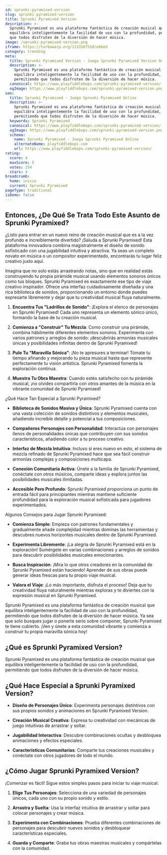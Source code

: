 ```yaml
---
id: sprunki-pyramixed-version
slug: sprunki-pyramixed-version
title: Sprunki Pyramixed Version
description: >-
  Sprunki Pyramixed es una plataforma fantástica de creación musical que
  equilibra inteligentemente la facilidad de uso con la profundidad, permitiendo
  que todos disfruten de la diversión de hacer música.
image: /sprunki-pyramixed-version.png
iframe: https://turbowarp.org/1133167510/embed
category: trending
meta:
  title: Sprunki Pyramixed Version - Juega Sprunki Pyramixed Version Online
  description: >-
    Sprunki Pyramixed es una plataforma fantástica de creación musical que
    equilibra inteligentemente la facilidad de uso con la profundidad,
    permitiendo que todos disfruten de la diversión de hacer música.
  canonical: https://www.playfiddlebops.com/sprunki-pyramixed-version/
  ogImage: https://www.playfiddlebops.com/sprunki-pyramixed-version.png
seo:
  title: Sprunki Pyramixed - Juega Sprunki Pyramixed Online
  description: >-
    Sprunki Pyramixed es una plataforma fantástica de creación musical que
    equilibra inteligentemente la facilidad de uso con la profundidad,
    permitiendo que todos disfruten de la diversión de hacer música.
  keywords: Sprunki Pyramixed
  canonical: https://www.playfiddlebops.com/sprunki-pyramixed-version/
  ogImage: https://www.playfiddlebops.com/sprunki-pyramixed-version.png
  schema:
    name: Sprunki Pyramixed - Juega Sprunki Pyramixed Online
    alternateName: playfiddlebops.com
    url: https://www.playfiddlebops.com/sprunki-pyramixed-version/
rating:
  score: 4
  maxScore: 5
  votes: 254
  stars: 4
breadcrumb:
  home: inicio
  current: Sprunki Pyramixed
pageType: traditional
isDemo: false
---
```


## Entonces, ¿De Qué Se Trata Todo Este Asunto de Sprunki Pyramixed?

¿Listo para entrar en un nuevo reino de creación musical que es a la vez profundo e increíblemente divertido? ¡Saluda a Sprunki Pyramixed! Esta plataforma innovadora combina magistralmente el diseño de sonido sofisticado con una jugabilidad intuitiva y atractiva. Ya seas un completo novato en música o un compositor experimentado, encontrarás tu lugar feliz creativo justo aquí.

Imagina que no solo estás arrastrando notas, sino que en realidad estás construyendo tu propia pirámide musical usando elementos sonoros únicos como tus bloques. Sprunki Pyramixed es exactamente ese tipo de viaje creativo inspirador. Ofrece una interfaz cuidadosamente diseñada y una rica biblioteca de sonidos, proporcionando un entorno donde puedes expresarte libremente y dejar que tu creatividad musical fluya naturalmente.

1. **Encuentra Tus "Ladrillos de Sonido"**: ¡Explora el elenco de personajes en Sprunki Pyramixed! Cada uno representa un elemento sónico único, formando la base de tu creación musical.

1. **Comienza a "Construir" Tu Mezcla**: Como construir una pirámide, combina hábilmente diferentes elementos sonoros. Experimenta con varios patrones y arreglos de sonido: ¡descubrirás armonías musicales únicas y posibilidades infinitas dentro de Sprunki Pyramixed!

1. **Pule Tu "Maravilla Sónica"**: ¡No te apresures a terminar! Tómate tu tiempo afinando y mejorando tu pieza musical hasta que represente perfectamente tu visión artística. Sprunki Pyramixed fomenta la exploración continua.

1. **Muestra Tu Obra Maestra**: Cuando estés satisfecho con tu pirámide musical, ¡no olvides compartirla con otros amantes de la música en la vibrante comunidad de Sprunki Pyramixed!

¿Qué Hace Tan Especial a Sprunki Pyramixed?

- **Biblioteca de Sonidos Masiva y Única**: Sprunki Pyramixed cuenta con una vasta colección de sonidos distintivos y elementos musicales, añadiendo increíble detalle y potencial a tus composiciones.

- **Compañeros Personajes con Personalidad**: Interactúa con personajes llenos de personalidades únicas que contribuyen con sus sonidos característicos, añadiendo color a tu proceso creativo.

- **Interfaz de Mezcla Intuitiva**: Incluso si eres nuevo en esto, el sistema de mezcla refinado de Sprunki Pyramixed hace que sea fácil construir armonías complejas y composiciones multicapa.

- **Conexión Comunitaria Activa**: Únete a la familia de Sprunki Pyramixed, conéctate con otros músicos, comparte ideas y explora juntos las posibilidades musicales ilimitadas.

- **Accesible Pero Profundo**: Sprunki Pyramixed proporciona un punto de entrada fácil para principiantes mientras mantiene suficiente profundidad para la exploración musical sofisticada para jugadores experimentados.

Algunos Consejos para Jugar Sprunki Pyramixed:

- **Comienza Simple**: Empieza con patrones fundamentales y gradualmente añade complejidad mientras dominas las herramientas y descubres nuevos horizontes musicales dentro de Sprunki Pyramixed.

- **Experimenta Libremente**: ¡La alegría de Sprunki Pyramixed está en la exploración! Sumérgete en varias combinaciones y arreglos de sonidos para descubrir posibilidades musicales emocionantes.

- **Busca Inspiración**: ¡Mira lo que otros creadores en la comunidad de Sprunki Pyramixed están haciendo! Aprender de sus obras puede generar ideas frescas para tu propio viaje musical.

- **Valora el Viaje**: ¡Lo más importante, disfruta el proceso! Deja que tu creatividad fluya naturalmente mientras exploras y te diviertes con la expresión musical en Sprunki Pyramixed.

Sprunki Pyramixed es una plataforma fantástica de creación musical que equilibra inteligentemente la facilidad de uso con la profundidad, permitiendo que todos disfruten de la diversión de hacer música. Ya sea que solo busques jugar o ponerte serio sobre componer, Sprunki Pyramixed te tiene cubierto. ¡Ven y únete a esta comunidad vibrante y comienza a construir tu propia maravilla sónica hoy!

## ¿Qué es Sprunki Pyramixed Version?

Sprunki Pyramixed es una plataforma fantástica de creación musical que equilibra inteligentemente la facilidad de uso con la profundidad, permitiendo que todos disfruten de la diversión de hacer música.

## ¿Qué Hace Especial a Sprunki Pyramixed Version?

- **Diseño de Personajes Único**: Experimenta personajes distintivos con sus propios sonidos y animaciones en Sprunki Pyramixed Version.

- **Creación Musical Creativa**: Expresa tu creatividad con mecánicas de juego intuitivas de arrastrar y soltar.

- **Jugabilidad Interactiva**: Descubre combinaciones ocultas y desbloquea animaciones y efectos especiales.

- **Características Comunitarias**: Comparte tus creaciones musicales y conéctate con otros jugadores de todo el mundo.

## ¿Cómo Jugar Sprunki Pyramixed Version?

¡Comenzar es fácil! Sigue estos simples pasos para iniciar tu viaje musical:

1. **Elige Tus Personajes**: Selecciona de una variedad de personajes únicos, cada uno con su propio sonido y estilo.

1. **Arrastra y Suelta**: Usa la interfaz intuitiva de arrastrar y soltar para colocar personajes y crear música.

1. **Experimenta con Combinaciones**: Prueba diferentes combinaciones de personajes para descubrir nuevos sonidos y desbloquear características especiales.

1. **Guarda y Comparte**: Graba tus obras maestras musicales y compártelas con la comunidad.